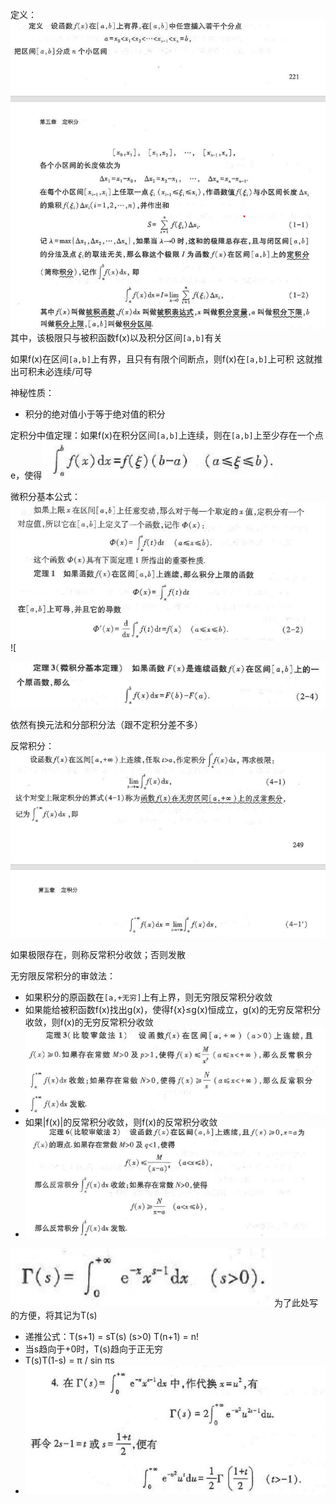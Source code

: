 定义：
![](./definition.png)
其中，该极限只与被积函数f(x)以及积分区间`[a,b]`有关

如果f(x)在区间`[a,b]`上有界，且只有有限个间断点，则f(x)在`[a,b]`上可积
这就推出可积未必连续/可导

神秘性质：
- 积分的绝对值小于等于绝对值的积分

定积分中值定理：如果f(x)在积分区间`[a,b]`上连续，则在`[a,b]`上至少存在一个点e，使得![](./zhongzhidingli.png)

微积分基本公式：
![](./rule1.png)
![[](./rule2.png)

![](./rule3.png)

依然有换元法和分部积分法（跟不定积分差不多）

反常积分：![](./fanchangjifen.png)


如果极限存在，则称反常积分收敛；否则发散

无穷限反常积分的审敛法：
- 如果积分的原函数在`[a,+无穷]`上有上界，则无穷限反常积分收敛
- 如果能给被积函数f(x)找出g(x)，使得f{x}≤g(x)恒成立，g(x)的无穷反常积分收敛，则f(x)的无穷反常积分收敛
- ![](./compare.png)
- 如果|f(x)|的反常积分收敛，则f(x)的反常积分收敛
- ![](./compare2.png)

![](./tao.png)
为了此处写的方便，将其记为T(s)
- 递推公式：T(s+1) = sT(s) (s>0)   T(n+1) = n!
- 当s趋向于+0时，T(s)趋向于正无穷
- T(s)T(1-s) = π / sin πs
- ![](./formula4.png)





